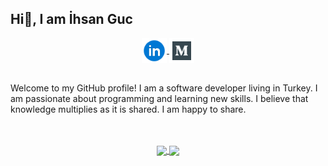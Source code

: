 ## Hi👋, I am İhsan Guc


<p align="center">
   <a href="https://www.linkedin.com/in/ihsan-g%C3%BC%C3%A7-873024156/">
    <img align="center" src="https://github.com/ihsan-guc/ihsan-guc/blob/master/icons/linkedin-icons.svg" width="40px" style="max-width:100%;">
  </a>
   <a href="https://medium.com/@ihsanguc-33">
    <img align="center" src="https://github.com/ihsan-guc/ihsan-guc/blob/master/icons/medium-icons.svg" width="40px" style="max-width:100%;">
  </a>
</p>

<br>
 Welcome to my GitHub profile! I am a software developer living in Turkey. I am passionate about programming and learning new skills. I believe that knowledge multiplies as it is shared. I am happy to share.
<br>
<br>
<br>
<p align="center">
  <a href="https://github-readme-stats.vercel.app/api?username=ihsan-guc&count_private=true&layout=compact&theme=dark&card_width=250&line_height=20">
    <img align="center" src="https://github-readme-stats.vercel.app/api?username=ihsan-guc&count_private=true&layout=compact&theme=dark&card_width=250&line_height=20" />
  </a>
  <a href="https://github-readme-stats.vercel.app/api/top-langs/?username=ihsan-guc&layout=compact&card_width=350&line_height=150&count_private=false">
    <img align="center" src="https://github-readme-stats.vercel.app/api/top-langs/?username=ihsan-guc&layout=compact&card_width=350&line_height=150&count_private=false" />
  </a>
</p>


 

